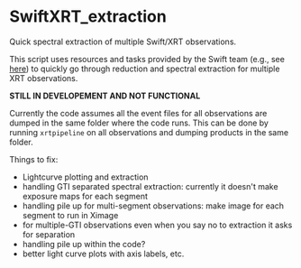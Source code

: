 # SwiftXRT_extraction
Quick spectral extraction of multiple Swift/XRT observations.

This script uses resources and tasks provided by the Swift team (e.g., see [here](http://www.swift.ac.uk/analysis/xrt/spectra.php)) to quickly go through reduction and spectral extraction for multiple XRT observations. 

**STILL IN DEVELOPEMENT AND NOT FUNCTIONAL**


Currently the code assumes all the event files for all observations are dumped in the same folder where the code runs. This can be done by running `xrtpipeline` on all observations and dumping products in the same folder.

Things to fix:

- Lightcurve plotting and extraction
- handling GTI separated spectral extraction: currently it doesn't make exposure maps for each segment
- handling pile up for multi-segment observations: make image for each segment to run in Ximage
- for multiple-GTI observations even when you say no to extraction it asks for separation
- handling pile up within the code?
- better light curve plots with axis labels, etc.
